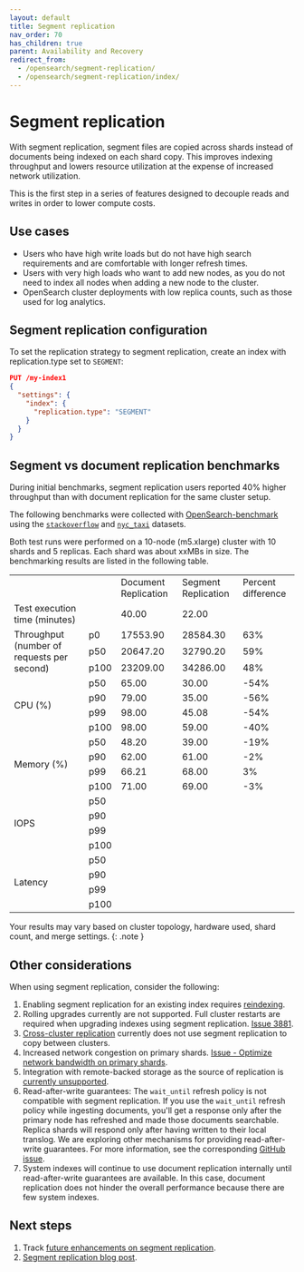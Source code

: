 ```yaml
---
layout: default
title: Segment replication 
nav_order: 70
has_children: true
parent: Availability and Recovery
redirect_from:
  - /opensearch/segment-replication/
  - /opensearch/segment-replication/index/
---
```


# Segment replication

With segment replication, segment files are copied across shards instead of documents being indexed on each shard copy. This improves indexing throughput and lowers resource utilization at the expense of increased network utilization.

This is the first step in a series of features designed to decouple reads and writes in order to lower compute costs.

## Use cases

- Users who have high write loads but do not have high search requirements and are comfortable with longer refresh times.
- Users with very high loads who want to add new nodes, as you do not need to index all nodes when adding a new node to the cluster.
- OpenSearch cluster deployments with low replica counts, such as those used for log analytics.

## Segment replication configuration

To set the replication strategy to segment replication, create an index with replication.type set to `SEGMENT`:

````json
PUT /my-index1
{
  "settings": {
    "index": {
      "replication.type": "SEGMENT" 
    }
  }
}
````

## Segment vs document replication benchmarks

During initial benchmarks, segment replication users reported 40% higher throughput than with document replication for the same cluster setup.

The following benchmarks were collected with [OpenSearch-benchmark](https://github.com/opensearch-project/opensearch-benchmark) using the [`stackoverflow`](https://www.kaggle.com/datasets/stackoverflow/stackoverflow) and [`nyc_taxi`](https://github.com/topics/nyc-taxi-dataset) datasets.  

Both test runs were performed on a 10-node (m5.xlarge) cluster with 10 shards and 5 replicas. Each shard was about <!-- TODO: insert size --> xxMBs in size. The benchmarking results are listed in the following table.

<table>
    <tr>
        <td></td>
        <td></td>
        <td>Document Replication</td>
        <td>Segment Replication</td>
        <td>Percent difference</td>
    </tr>
    <tr>
        <td>Test execution time (minutes)</td>
        <td></td>
        <td>40.00</td>
        <td>22.00</td>
        <td></td>
    </tr>
    <tr>
        <td rowspan="3">Throughput (number of requests per second)</td>
        <td>p0</td>
        <td>17553.90</td>
        <td>28584.30</td>
        <td>63%</td>
    </tr>
    <tr>
        <td>p50</td>
        <td>20647.20</td>
        <td>32790.20</td>
        <td>59%</td>
    </tr>
    <tr>
        <td>p100</td>
        <td>23209.00</td>
        <td>34286.00</td>
        <td>48%</td>
    </tr>
    <tr>
        <td rowspan="4">CPU (%)</td>
        <td>p50</td>
        <td>65.00</td>
        <td>30.00</td>
        <td>-54%</td>
    </tr>
    <tr>
        <td>p90</td>
        <td>79.00</td>
        <td>35.00</td>
        <td>-56%</td>
    </tr>
    <tr>
        <td>p99</td>
        <td>98.00</td>
        <td>45.08</td>
        <td>-54%</td>
    </tr>
    <tr>
        <td>p100</td>
        <td>98.00</td>
        <td>59.00</td>
        <td>-40%</td>
    </tr>
    <tr>
        <td rowspan="4">Memory (%)</td>
        <td>p50</td>
        <td>48.20</td>
        <td>39.00</td>
        <td>-19%</td>
    </tr>
    <tr>
        <td>p90</td>
        <td>62.00</td>
        <td>61.00</td>
        <td>-2%</td>
    </tr>
    <tr>
        <td>p99</td>
        <td>66.21</td>
        <td>68.00</td>
        <td>3%</td>
    </tr>
    <tr>
        <td>p100</td>
        <td>71.00</td>
        <td>69.00</td>
        <td>-3%</td>
    </tr>
    <tr>
        <td rowspan="4">IOPS</td>
        <td>p50</td>
        <td></td>
        <td></td>
        <td></td>
    </tr>
    <tr>
        <td>p90</td>
        <td></td>
        <td></td>
        <td></td>
    </tr>
    <tr>
        <td>p99</td>
        <td></td>
        <td></td>
        <td></td>
    </tr>
    <tr>
        <td>p100</td>
        <td></td>
        <td></td>
        <td></td>
    </tr>
    <tr>
        <td rowspan="4">Latency</td>
        <td>p50</td>
        <td></td>
        <td></td>
        <td></td>
    </tr>
    <tr>
        <td>p90</td>
        <td></td>
        <td></td>
        <td></td>
    </tr>
    <tr>
        <td>p99</td>
        <td></td>
        <td></td>
        <td></td>
    </tr>
    <tr>
        <td>p100</td>
        <td></td>
        <td></td>
        <td></td>
    </tr>
</table>

Your results may vary based on cluster topology, hardware used, shard count, and merge settings. 
{: .note }

## Other considerations

When using segment replication, consider the following:

1. Enabling segment replication for an existing index requires [reindexing](https://github.com/opensearch-project/OpenSearch/issues/3685).
1. Rolling upgrades currently are not supported. Full cluster restarts are required when upgrading indexes using segment replication. [Issue 3881](https://github.com/opensearch-project/OpenSearch/issues/3881).
1. [Cross-cluster replication](https://github.com/opensearch-project/OpenSearch/issues/4090) currently does not use segment replication to copy between clusters.
1. Increased network congestion on primary shards. [Issue - Optimize network bandwidth on primary shards](https://github.com/opensearch-project/OpenSearch/issues/4245).
1. Integration with remote-backed storage as the source of replication is [currently unsupported](https://github.com/opensearch-project/OpenSearch/issues/4448). 
1. Read-after-write guarantees: The `wait_until` refresh policy is not compatible with segment replication. If you use the `wait_until` refresh policy while ingesting documents, you'll get a response only after the primary node has refreshed and made those documents searchable. Replica shards will respond only after having written to their local translog. We are exploring other mechanisms for providing read-after-write guarantees. For more information, see the corresponding [GitHub issue](https://github.com/opensearch-project/OpenSearch/issues/6046).  
1. System indexes will continue to use document replication internally until read-after-write guarantees are available. In this case, document replication does not hinder the overall performance because there are few system indexes.

## Next steps

1. Track [future enhancements on segment replication](https://github.com/orgs/opensearch-project/projects/99).
1. [Segment replication blog post](https://github.com/opensearch-project/project-website/pull/1504/files).